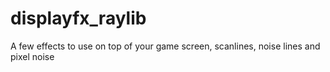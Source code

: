 # displayfx_raylib
A few effects to use on top of your game screen, scanlines, noise lines and pixel noise
